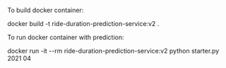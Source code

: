 To build docker container:

docker build -t ride-duration-prediction-service:v2 .

To run docker container with prediction:

 docker run -it --rm ride-duration-prediction-service:v2 python starter.py 2021 04